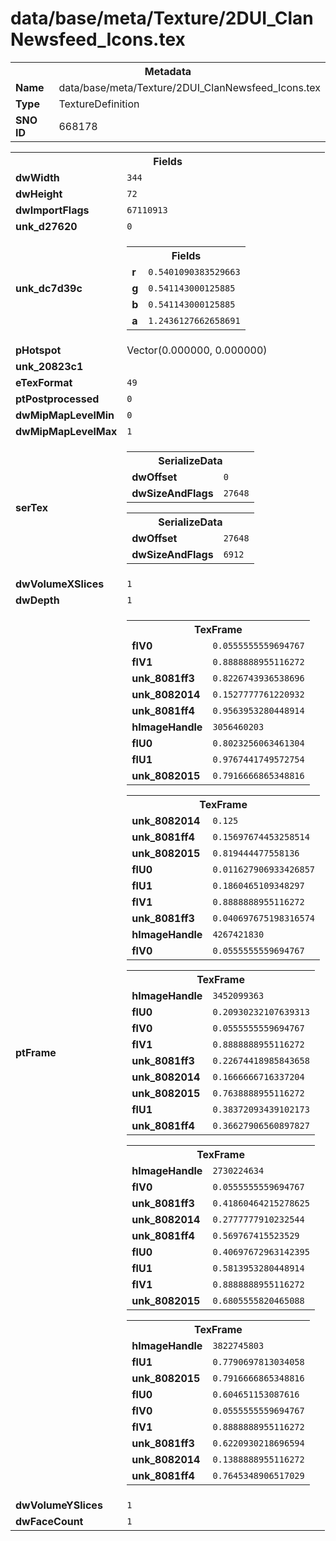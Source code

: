 <h1>data/base/meta/Texture/2DUI_ClanNewsfeed_Icons.tex</h1><table><tr><th colspan="100%">Metadata</th></tr><tr><td><b>Name</b></td><td>data/base/meta/Texture/2DUI_ClanNewsfeed_Icons.tex</td></tr><tr><td><b>Type</b></td><td>TextureDefinition</td></tr><tr><td><b>SNO ID</b></td><td>668178</td></tr></table>

<table><tr><th colspan="100%">Fields</th></tr><tr><td><b>dwWidth</b></td><td><code>344</code></td></tr><tr><td><b>dwHeight</b></td><td><code>72</code></td></tr><tr><td><b>dwImportFlags</b></td><td><code>67110913</code></td></tr><tr><td><b>unk_d27620</b></td><td><code>0</code></td></tr><tr><td><b>unk_dc7d39c</b></td><td><table><tr><th colspan="100%">Fields</th></tr><tr><td><b>r</b></td><td><code>0.5401090383529663</code></td></tr><tr><td><b>g</b></td><td><code>0.541143000125885</code></td></tr><tr><td><b>b</b></td><td><code>0.541143000125885</code></td></tr><tr><td><b>a</b></td><td><code>1.2436127662658691</code></td></tr></table>

</td></tr><tr><td><b>pHotspot</b></td><td>Vector(0.000000, 0.000000)</td></tr><tr><td><b>unk_20823c1</b></td><td></td></tr><tr><td><b>eTexFormat</b></td><td><code>49</code></td></tr><tr><td><b>ptPostprocessed</b></td><td><code>0</code></td></tr><tr><td><b>dwMipMapLevelMin</b></td><td><code>0</code></td></tr><tr><td><b>dwMipMapLevelMax</b></td><td><code>1</code></td></tr><tr><td><b>serTex</b></td><td><table><tr><th colspan="100%">SerializeData</th></tr><tr><td><b>dwOffset</b></td><td><code>0</code></td></tr><tr><td><b>dwSizeAndFlags</b></td><td><code>27648</code></td></tr></table>


<table><tr><th colspan="100%">SerializeData</th></tr><tr><td><b>dwOffset</b></td><td><code>27648</code></td></tr><tr><td><b>dwSizeAndFlags</b></td><td><code>6912</code></td></tr></table>


</td></tr><tr><td><b>dwVolumeXSlices</b></td><td><code>1</code></td></tr><tr><td><b>dwDepth</b></td><td><code>1</code></td></tr><tr><td><b>ptFrame</b></td><td><table><tr><th colspan="100%">TexFrame</th></tr><tr><td><b>flV0</b></td><td><code>0.0555555559694767</code></td></tr><tr><td><b>flV1</b></td><td><code>0.8888888955116272</code></td></tr><tr><td><b>unk_8081ff3</b></td><td><code>0.8226743936538696</code></td></tr><tr><td><b>unk_8082014</b></td><td><code>0.1527777761220932</code></td></tr><tr><td><b>unk_8081ff4</b></td><td><code>0.9563953280448914</code></td></tr><tr><td><b>hImageHandle</b></td><td><code>3056460203</code></td></tr><tr><td><b>flU0</b></td><td><code>0.8023256063461304</code></td></tr><tr><td><b>flU1</b></td><td><code>0.9767441749572754</code></td></tr><tr><td><b>unk_8082015</b></td><td><code>0.7916666865348816</code></td></tr></table>


<table><tr><th colspan="100%">TexFrame</th></tr><tr><td><b>unk_8082014</b></td><td><code>0.125</code></td></tr><tr><td><b>unk_8081ff4</b></td><td><code>0.15697674453258514</code></td></tr><tr><td><b>unk_8082015</b></td><td><code>0.819444477558136</code></td></tr><tr><td><b>flU0</b></td><td><code>0.011627906933426857</code></td></tr><tr><td><b>flU1</b></td><td><code>0.1860465109348297</code></td></tr><tr><td><b>flV1</b></td><td><code>0.8888888955116272</code></td></tr><tr><td><b>unk_8081ff3</b></td><td><code>0.040697675198316574</code></td></tr><tr><td><b>hImageHandle</b></td><td><code>4267421830</code></td></tr><tr><td><b>flV0</b></td><td><code>0.0555555559694767</code></td></tr></table>


<table><tr><th colspan="100%">TexFrame</th></tr><tr><td><b>hImageHandle</b></td><td><code>3452099363</code></td></tr><tr><td><b>flU0</b></td><td><code>0.20930232107639313</code></td></tr><tr><td><b>flV0</b></td><td><code>0.0555555559694767</code></td></tr><tr><td><b>flV1</b></td><td><code>0.8888888955116272</code></td></tr><tr><td><b>unk_8081ff3</b></td><td><code>0.22674418985843658</code></td></tr><tr><td><b>unk_8082014</b></td><td><code>0.1666666716337204</code></td></tr><tr><td><b>unk_8082015</b></td><td><code>0.7638888955116272</code></td></tr><tr><td><b>flU1</b></td><td><code>0.38372093439102173</code></td></tr><tr><td><b>unk_8081ff4</b></td><td><code>0.36627906560897827</code></td></tr></table>


<table><tr><th colspan="100%">TexFrame</th></tr><tr><td><b>hImageHandle</b></td><td><code>2730224634</code></td></tr><tr><td><b>flV0</b></td><td><code>0.0555555559694767</code></td></tr><tr><td><b>unk_8081ff3</b></td><td><code>0.41860464215278625</code></td></tr><tr><td><b>unk_8082014</b></td><td><code>0.2777777910232544</code></td></tr><tr><td><b>unk_8081ff4</b></td><td><code>0.569767415523529</code></td></tr><tr><td><b>flU0</b></td><td><code>0.40697672963142395</code></td></tr><tr><td><b>flU1</b></td><td><code>0.5813953280448914</code></td></tr><tr><td><b>flV1</b></td><td><code>0.8888888955116272</code></td></tr><tr><td><b>unk_8082015</b></td><td><code>0.6805555820465088</code></td></tr></table>


<table><tr><th colspan="100%">TexFrame</th></tr><tr><td><b>hImageHandle</b></td><td><code>3822745803</code></td></tr><tr><td><b>flU1</b></td><td><code>0.7790697813034058</code></td></tr><tr><td><b>unk_8082015</b></td><td><code>0.7916666865348816</code></td></tr><tr><td><b>flU0</b></td><td><code>0.604651153087616</code></td></tr><tr><td><b>flV0</b></td><td><code>0.0555555559694767</code></td></tr><tr><td><b>flV1</b></td><td><code>0.8888888955116272</code></td></tr><tr><td><b>unk_8081ff3</b></td><td><code>0.6220930218696594</code></td></tr><tr><td><b>unk_8082014</b></td><td><code>0.1388888955116272</code></td></tr><tr><td><b>unk_8081ff4</b></td><td><code>0.7645348906517029</code></td></tr></table>


</td></tr><tr><td><b>dwVolumeYSlices</b></td><td><code>1</code></td></tr><tr><td><b>dwFaceCount</b></td><td><code>1</code></td></tr></table>

